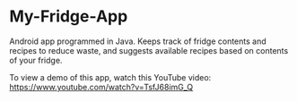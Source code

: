 # My-Fridge-App
Android app programmed in Java. Keeps track of fridge contents and recipes to reduce waste, and suggests available recipes based on contents of your fridge.

To view a demo of this app, watch this YouTube video: 
https://www.youtube.com/watch?v=TsfJ68imG_Q
